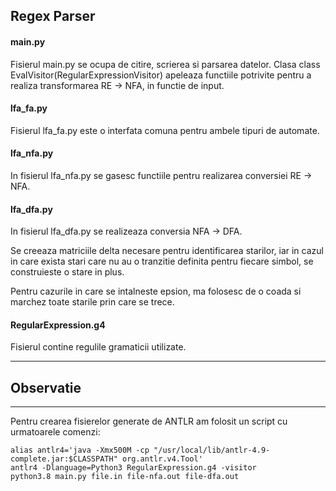 ## Regex Parser

#### main.py

Fisierul main.py se ocupa de citire, scrierea si parsarea datelor. 
Clasa class EvalVisitor(RegularExpressionVisitor) apeleaza functiile potrivite pentru a realiza transformarea RE -> NFA, in functie de input.

#### lfa_fa.py

Fisierul lfa_fa.py este o interfata comuna pentru ambele tipuri de automate. 

#### lfa_nfa.py 

In fisierul lfa_nfa.py se gasesc functiile pentru realizarea conversiei RE -> NFA.

#### lfa_dfa.py

In fisierul lfa_dfa.py se realizeaza conversia NFA -> DFA.

Se creeaza matriciile delta necesare pentru identificarea starilor, iar in cazul in care exista stari care nu au o tranzitie definita pentru fiecare simbol, se construieste o stare in plus.

Pentru cazurile in care se intalneste epsion, ma folosesc de o coada si marchez toate starile prin care se trece. 

#### RegularExpression.g4

Fisierul contine regulile gramaticii utilizate.


-----------
## Observatie
-----------

Pentru crearea fisierelor generate de ANTLR am folosit un script cu urmatoarele comenzi:

	alias antlr4='java -Xmx500M -cp "/usr/local/lib/antlr-4.9-complete.jar:$CLASSPATH" org.antlr.v4.Tool'
	antlr4 -Dlanguage=Python3 RegularExpression.g4 -visitor
	python3.8 main.py file.in file-nfa.out file-dfa.out
